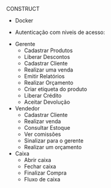 CONSTRUCT
- Docker 

- Autenticação com niveis de acesso:
+ Gerente
    - Cadastrar Produtos
    - Liberar Descontos
    - Cadastrar Cliente
    - Realizar uma venda
    - Emitir Relatórios
    - Realizar Orçamento
    - Criar etiqueta do produto
    - Liberar Crédito
    - Aceitar Devolução
+ Vendedor
    - Cadastrar Cliente
    - Realizar venda
    - Consultar Estoque
    - Ver comissões
    - Sinalizar para o gerente
    - Realizar um orçamento
+ Caixa
    - Abrir caixa
    - Fechar caixa
    - Finalizar Compra
    - Fluxo de caixa




